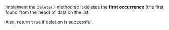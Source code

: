 
Implement the `delete()` method so it deletes the **first occurrence** (the first found from the head) of data on the list.

Also, return `true` if deletion is successful.
